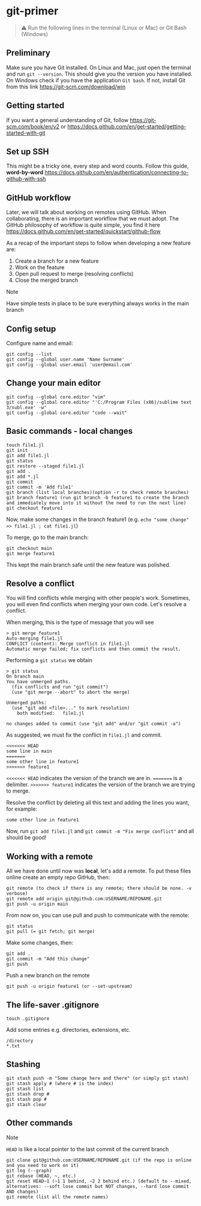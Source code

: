 # git-primer

> :warning: Run the following lines in the terminal (Linux or Mac) or Git Bash (Windows)

## Preliminary
Make sure you have Git installed. On Linux and Mac, just open the terminal and run `git --version`. This should give you the version you have installed. On Windows check if you have the application `Git bash`. If not, install Git from this link https://git-scm.com/download/win

## Getting started
If you want a general understanding of Git, follow https://git-scm.com/book/en/v2 or https://docs.github.com/en/get-started/getting-started-with-git

## Set up SSH
This might be a tricky one, every step and word counts. Follow this guide, **word-by-word** https://docs.github.com/en/authentication/connecting-to-github-with-ssh

## GitHub workflow
Later, we will talk about working on remotes using GitHub. When collaborating, there is an important workflow that we must adopt. The GitHub philosophy of workflow is quite simple, you find it here https://docs.github.com/en/get-started/quickstart/github-flow

As a recap of the important steps to follow when developing a new feature are:
1. Create a branch for a new feature
2. Work on the feature
3. Open pull request to merge (resolving conflicts)
4. Close the merged branch

> [!NOTE]
> Have simple tests in place to be sure everything always works in the main branch

## Config setup
Configure name and email:
```
git config --list
git config --global user.name 'Name Surname'
git config --global user.email 'user@email.com'
```

## Change your main editor
```
git config --global core.editor "vim"
git config --global core.editor "'C:/Program Files (x86)/sublime text 3/subl.exe' -w"
git config --global core.editor "code --wait"
```

## Basic commands - local changes
```
touch file1.jl
git init
git add file1.jl
git status
git restore --staged file1.jl
git add .
git add *.jl
git commit
git commit -m 'Add file1'
git branch (list local branches)(option -r to check remote branches)
git branch feature1 (run git branch -b feature1 to create the branch and immediately move into it without the need to run the next line)
git checkout feature1
```

Now, make some changes in the branch feature1 (e.g. `echo "some change" >> file1.jl ; cat file1.jl`)

To merge, go to the main branch:
```
git checkout main
git merge feature1
``` 
This kept the main branch safe until the new feature was polished.

## Resolve a conflict
You will find conflicts while merging with other people's work. Sometimes, you will even find conflicts when merging your own code. Let's resolve a conflict.

When merging, this is the type of message that you will see
```
> git merge feature1
Auto-merging file1.jl
CONFLICT (content): Merge conflict in file1.jl
Automatic merge failed; fix conflicts and then commit the result.
```
Performing a `git status` we obtain
```
> git status
On branch main
You have unmerged paths.
  (fix conflicts and run "git commit")
  (use "git merge --abort" to abort the merge)

Unmerged paths:
  (use "git add <file>..." to mark resolution)
	both modified:   file1.jl

no changes added to commit (use "git add" and/or "git commit -a")
```
As suggested, we must fix the conflict in `file1.jl` and commit.
```
<<<<<<< HEAD
some line in main
=======
some other line in feature1
>>>>>>> feature1
```
`<<<<<<< HEAD` indicates the version of the branch we are in. `=======` is a delimiter. `>>>>>>> feature1` indicates the version of the branch we are trying to merge.

Resolve the conflict by deleting all this text and adding the lines you want, for example:
```
some other line in feature1
```
Now, run `git add file1.jl` and `git commit -m "Fix merge conflict"` and all should be good!

## Working with a remote
All we have done until now was **local**, let's add a remote. To put these files online create an empty repo GitHub, then:
```
git remote (to check if there is any remote; there should be none. -v verbose)
git remote add origin git@github.com:USERNAME/REPONAME.git
git push -u origin main
``` 
From now on, you can use pull and push to communicate with the remote:
```
git status
git pull (= git fetch; git merge)
```
Make some changes, then:
```
git add .
git commit -m "Add this change"
git push
```

Push a new branch on the remote
```
git push -u origin feature1 (or --set-upstream)
```

## The life-saver .gitignore
```
touch .gitignore
```
Add some entries e.g. directories, extensions, etc.
```
/directory
*.txt
```

## Stashing
```
git stash push -m "Some change here and there" (or simply git stash)
git stash apply # (where # is the index)
git stash list
git stash drop #
git stash pop #
git stash clear
```

## Other commands
> [!NOTE]
> `HEAD` is like a local pointer to the last commit of the current branch
```
git clone git@github.com:USERNAME/REPONAME.git (if the repo is online and you need to work on it)
git log (--graph)
git rebase (HEAD, ~, etc.)
git reset HEAD~1 (~1 1 behind, ~2 2 behind etc.) (default to --mixed, alternatives: --soft lose commit but NOT changes, --hard lose commit AND changes)
git remote (list all the remote names)
```
